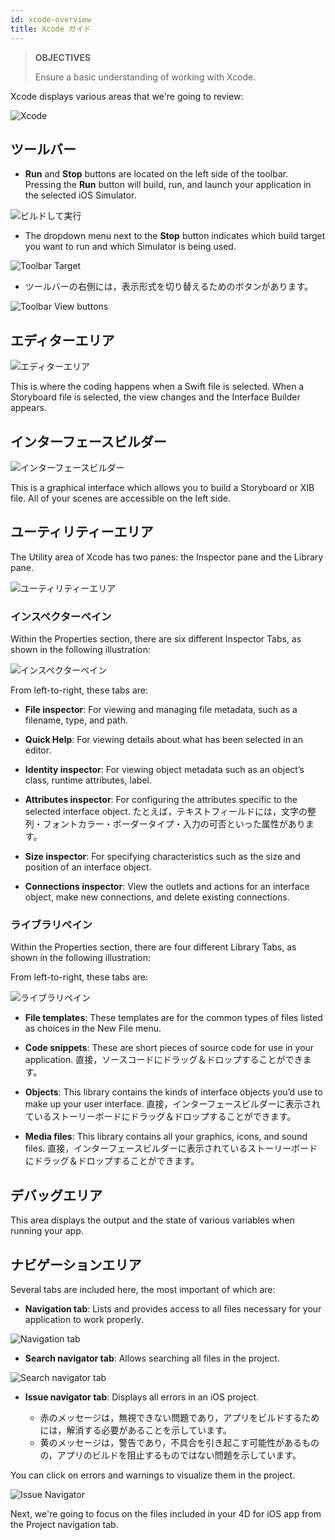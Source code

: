 ```yaml
---
id: xcode-overview
title: Xcode ガイド
---
```


> **OBJECTIVES**
> 
> Ensure a basic understanding of working with Xcode.

Xcode displays various areas that we're going to review:

![Xcode](assets/en/customize-with-xcode/Discover-Xcode-4D-for-iOS.png)

## ツールバー

* **Run** and **Stop** buttons are located on the left side of the toolbar. Pressing the **Run** button will build, run, and launch your application in the selected iOS Simulator.

![ビルドして実行](assets/en/customize-with-xcode/Toolbar-Build-and-Run-Xcode-4D-for-iOS.png)

* The dropdown menu next to the **Stop** button indicates which build target you want to run and which Simulator is being used.

![Toolbar Target](assets/en/customize-with-xcode/Toolbar-Target-simulator-Xcode-4D-for-iOS.png)

* ツールバーの右側には，表示形式を切り替えるためのボタンがあります。

![Toolbar View buttons](assets/en/customize-with-xcode/Toolbar-View-buttons-Xcode-4D-for-iOS.png)

## エディターエリア

![エディターエリア](assets/en/customize-with-xcode/Editor-Xcode-4D-for-iOS.png)

This is where the coding happens when a Swift file is selected. When a Storyboard file is selected, the view changes and the Interface Builder appears.

## インターフェースビルダー

![インターフェースビルダー](assets/en/customize-with-xcode/Interface-Builder-Xcode-4D-for-iOS.png)

This is a graphical interface which allows you to build a Storyboard or XIB file. All of your scenes are accessible on the left side.

## ユーティリティーエリア

The Utility area of Xcode has two panes: the Inspector pane and the Library pane.

![ユーティリティーエリア](assets/en/customize-with-xcode/Utility-Xcode-4D-for-iOS.png)

### インスペクターペイン

Within the Properties section, there are six different Inspector Tabs, as shown in the following illustration:

![インスペクターペイン](assets/en/customize-with-xcode/Xcode-Inspector-pane.png)

From left-to-right, these tabs are:

* **File inspector**: For viewing and managing file metadata, such as a filename, type, and path.

* **Quick Help**: For viewing details about what has been selected in an editor.

* **Identity inspector**: For viewing object metadata such as an object’s class, runtime attributes, label.

* **Attributes inspector**: For configuring the attributes specific to the selected interface object. たとえば，テキストフィールドには，文字の整列・フォントカラー・ボーダータイプ・入力の可否といった属性があります。

* **Size inspector**: For specifying characteristics such as the size and position of an interface object.

* **Connections inspector**: View the outlets and actions for an interface object, make new connections, and delete existing connections.

### ライブラリペイン

Within the Properties section, there are four different Library Tabs, as shown in the following illustration:

From left-to-right, these tabs are:

![ライブラリペイン](assets/en/customize-with-xcode/Xcode-Library-pane.png)

* **File templates**: These templates are for the common types of files listed as choices in the New File menu.

* **Code snippets**: These are short pieces of source code for use in your application. 直接，ソースコードにドラッグ＆ドロップすることができます。

* **Objects**: This library contains the kinds of interface objects you’d use to make up your user interface. 直接，インターフェースビルダーに表示されているストーリーボードにドラッグ＆ドロップすることができます。

* **Media files**: This library contains all your graphics, icons, and sound files. 直接，インターフェースビルダーに表示されているストーリーボードにドラッグ＆ドロップすることができます。

## デバッグエリア

This area displays the output and the state of various variables when running your app.

## ナビゲーションエリア

Several tabs are included here, the most important of which are:

* **Navigation tab**: Lists and provides access to all files necessary for your application to work properly.

![Navigation tab](assets/en/customize-with-xcode/Project-Navigation-Editor-Xcode-4D-for-iOS.png)

* **Search navigator tab**: Allows searching all files in the project.

![Search navigator tab](assets/en/customize-with-xcode/Search-Navigator-Xcode-4D-for-iOS.png)

* **Issue navigator tab**: Displays all errors in an iOS project.

    - 赤のメッセージは，無視できない問題であり，アプリをビルドするためには，解消する必要があることを示しています。
    - 黄のメッセージは，警告であり，不具合を引き起こす可能性があるものの，アプリのビルドを阻止するものではない問題を示しています。

You can click on errors and warnings to visualize them in the project.

![Issue Navigator](assets/en/customize-with-xcode/Issue-Navigator-Xcode-4D-for-iOS.png)

Next, we're going to focus on the files included in your 4D for iOS app from the Project navigation tab.
